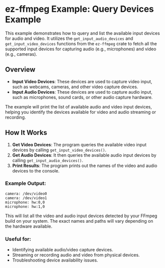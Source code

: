 # ez-ffmpeg Example: Query Devices Example

This example demonstrates how to query and list the available input devices for audio and video. It utilizes the `get_input_audio_devices` and `get_input_video_devices` functions from the `ez-ffmpeg` crate to fetch all the supported input devices for capturing audio (e.g., microphones) and video (e.g., cameras).

## Overview

- **Input Video Devices**: These devices are used to capture video input, such as webcams, cameras, and other video capture devices.
- **Input Audio Devices**: These devices are used to capture audio input, such as microphones, sound cards, or other audio capture hardware.

The example will print the list of available audio and video input devices, helping you identify the devices available for video and audio streaming or recording.

## How It Works

1. **Get Video Devices**: The program queries the available video input devices by calling `get_input_video_devices()`.
2. **Get Audio Devices**: It then queries the available audio input devices by calling `get_input_audio_devices()`.
3. **Print Results**: The program prints out the names of the video and audio devices to the console.

### Example Output:

```plaintext
camera: /dev/video0
camera: /dev/video1
microphone: hw:0,0
microphone: hw:1,0
```

This will list all the video and audio input devices detected by your FFmpeg build on your system. The exact names and paths will vary depending on the hardware available.

### Useful for:

- Identifying available audio/video capture devices.
- Streaming or recording audio and video from physical devices.
- Troubleshooting device availability issues.